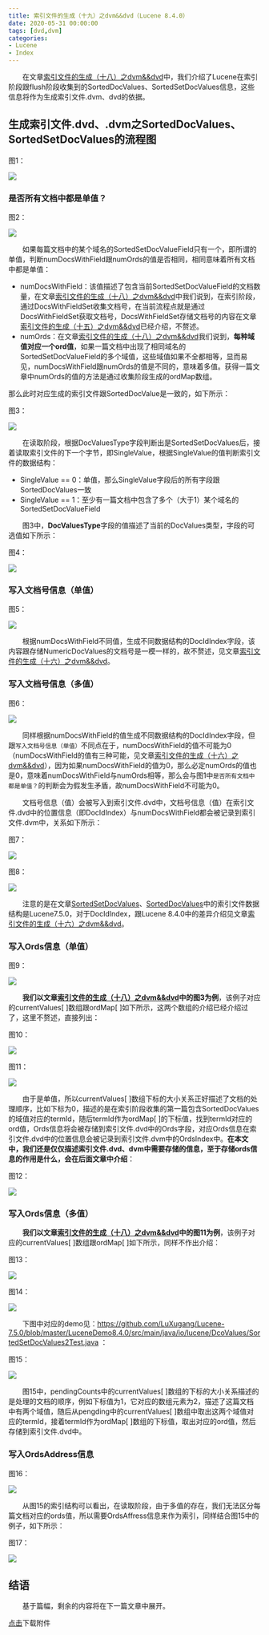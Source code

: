 ```yaml
---
title: 索引文件的生成（十九）之dvm&&dvd（Lucene 8.4.0）
date: 2020-05-31 00:00:00
tags: [dvd,dvm]
categories:
- Lucene
- Index
---
```


&emsp;&emsp;在文章[索引文件的生成（十八）之dvm&&dvd](https://www.amazingkoala.com.cn/Lucene/Index/2020/0528/索引文件的生成（十八）之dvm&&dvd)中，我们介绍了Lucene在索引阶段跟flush阶段收集到的SortedDocValues、SortedSetDocValues信息，这些信息将作为生成索引文件.dvm、dvd的依据。

## 生成索引文件.dvd、.dvm之SortedDocValues、SortedSetDocValues的流程图

图1：

<img src="http://www.amazingkoala.com.cn/uploads/lucene/index/索引文件的生成/索引文件的生成（十九）/1.png">

### 是否所有文档中都是单值？

图2：

<img src="http://www.amazingkoala.com.cn/uploads/lucene/index/索引文件的生成/索引文件的生成（十九）/2.png">

&emsp;&emsp;如果每篇文档中的某个域名的SortedSetDocValueField只有一个，即所谓的单值，判断numDocsWithField跟numOrds的值是否相同，相同意味着所有文档中都是单值：

- numDocsWithField：该值描述了包含当前SortedSetDocValueField的文档数量，在文章[索引文件的生成（十八）之dvm&&dvd](https://www.amazingkoala.com.cn/Lucene/Index/2020/0528/索引文件的生成（十八）之dvm&&dvd)中我们说到，在索引阶段，通过DocsWithFieldSet收集文档号，在当前流程点就是通过DocsWithFieldSet获取文档号，DocsWithFieldSet存储文档号的内容在文章[索引文件的生成（十五）之dvm&&dvd](https://www.amazingkoala.com.cn/Lucene/Index/2020/0507/索引文件的生成（十五）之dvm&&dvd)已经介绍，不赘述。
- numOrds：在文章[索引文件的生成（十八）之dvm&&dvd](https://www.amazingkoala.com.cn/Lucene/Index/2020/0528/索引文件的生成（十八）之dvm&&dvd)我们说到，**每种域值对应一个ord值**，如果一篇文档中出现了相同域名的SortedSetDocValueField的多个域值，这些域值如果不全都相等，显而易见，numDocsWithField跟numOrds的值是不同的，意味着多值。获得一篇文章中numOrds的值的方法是通过收集阶段生成的ordMap数组。

那么此时对应生成的索引文件跟SortedDocValue是一致的，如下所示：

图3：

<img src="http://www.amazingkoala.com.cn/uploads/lucene/index/索引文件的生成/索引文件的生成（十九）/3.png">

&emsp;&emsp;在读取阶段，根据DocValuesType字段判断出是SortedSetDocValues后，接着读取索引文件的下一个字节，即SingleValue，根据SingleValue的值判断索引文件的数据结构：

- SingleValue == 0：单值，那么SingleValue字段后的所有字段跟SortedDocValues一致
- SingleValue == 1：至少有一篇文档中包含了多个（大于1）某个域名的SortedSetDocValueField

&emsp;&emsp;图3中，**DocValuesType**字段的值描述了当前的DocValues类型，字段的可选值如下所示：

图4：

<img src="http://www.amazingkoala.com.cn/uploads/lucene/index/索引文件的生成/索引文件的生成（十九）/4.png">

### 写入文档号信息（单值）

图5：

<img src="http://www.amazingkoala.com.cn/uploads/lucene/index/索引文件的生成/索引文件的生成（十九）/5.png">

&emsp;&emsp;根据numDocsWithField不同值，生成不同数据结构的DocIdIndex字段，该内容跟存储NumericDocValues的文档号是一模一样的，故不赘述，见文章[索引文件的生成（十六）之dvm&&dvd](https://www.amazingkoala.com.cn/Lucene/Index/2020/0518/索引文件的生成（十六）之dvm&&dvd)。

### 写入文档号信息（多值）

图6：

<img src="http://www.amazingkoala.com.cn/uploads/lucene/index/索引文件的生成/索引文件的生成（十九）/6.png">

&emsp;&emsp;同样根据numDocsWithField的值生成不同数据结构的DocIdIndex字段，但跟`写入文档号信息（单值）`不同点在于，numDocsWithField的值不可能为0（numDocsWithField的值有三种可能，见文章[索引文件的生成（十六）之dvm&&dvd](https://www.amazingkoala.com.cn/Lucene/Index/2020/0518/索引文件的生成（十六）之dvm&&dvd)），因为如果numDocsWithField的值为0，那么必定numOrds的值也是0，意味着numDocsWithField与numOrds相等，那么会与图1中`是否所有文档中都是单值？`的判断会为假发生矛盾，故numDocsWithField不可能为0。

&emsp;&emsp;文档号信息（值）会被写入到索引文件.dvd中，文档号信息（值）在索引文件.dvd中的位置信息（即DocIdIndex）与numDocsWithField都会被记录到索引文件.dvm中，关系如下所示：

图7：

<img src="http://www.amazingkoala.com.cn/uploads/lucene/index/索引文件的生成/索引文件的生成（十九）/7.png">


图8：

<img src="http://www.amazingkoala.com.cn/uploads/lucene/index/索引文件的生成/索引文件的生成（十九）/8.png">

&emsp;&emsp;注意的是在文章[SortedSetDocValues](https://www.amazingkoala.com.cn/Lucene/DocValues/2019/0412/SortedSetDocValues)、[SortedDocValues](https://www.amazingkoala.com.cn/Lucene/DocValues/2019/0219/SortedDocValues)中的索引文件数据结构是Lucene7.5.0，对于DocIdIndex，跟Lucene 8.4.0中的差异介绍见文章[索引文件的生成（十六）之dvm&&dvd](https://www.amazingkoala.com.cn/Lucene/Index/2020/0518/索引文件的生成（十六）之dvm&&dvd)。


### 写入Ords信息（单值）

图9：

<img src="http://www.amazingkoala.com.cn/uploads/lucene/index/索引文件的生成/索引文件的生成（十九）/9.png">

&emsp;&emsp;**我们以文章[索引文件的生成（十八）之dvm&&dvd](https://www.amazingkoala.com.cn/Lucene/Index/2020/0528/索引文件的生成（十八）之dvm&&dvd)中的图3为例**，该例子对应的currentValues[ ]数组跟ordMap[ ]如下所示，这两个数组的介绍已经介绍过了，这里不赘述，直接列出：

图10：

<img src="http://www.amazingkoala.com.cn/uploads/lucene/index/索引文件的生成/索引文件的生成（十九）/10.png">

图11：

<img src="http://www.amazingkoala.com.cn/uploads/lucene/index/索引文件的生成/索引文件的生成（十九）/11.png">

&emsp;&emsp;由于是单值，所以currentValues[ ]数组下标的大小关系正好描述了文档的处理顺序，比如下标为0，描述的是在索引阶段收集的第一篇包含SortedDocValues的域值对应的termId，随后termId作为ordMap[ ]的下标值，找到termId对应的ord值，Ords信息将会被存储到索引文件.dvd中的Ords字段，对应Ords信息在索引文件.dvd中的位置信息会被记录到索引文件.dvm中的OrdsIndex中。**在本文中，我们还是仅仅描述索引文件.dvd、dvm中需要存储的信息，至于存储ords信息的作用是什么，会在后面文章中介绍**：

图12：

<img src="http://www.amazingkoala.com.cn/uploads/lucene/index/索引文件的生成/索引文件的生成（十九）/12.png">

### 写入Ords信息（多值）

&emsp;&emsp;**我们以文章[索引文件的生成（十八）之dvm&&dvd](https://www.amazingkoala.com.cn/Lucene/Index/2020/0528/索引文件的生成（十八）之dvm&&dvd)中的图11为例**，该例子对应的currentValues[ ]数组跟ordMap[ ]如下所示，同样不作出介绍：

图13：

<img src="http://www.amazingkoala.com.cn/uploads/lucene/index/索引文件的生成/索引文件的生成（十九）/13.png">

图14：

<img src="http://www.amazingkoala.com.cn/uploads/lucene/index/索引文件的生成/索引文件的生成（十九）/14.png">

&emsp;&emsp;下图中对应的demo见：https://github.com/LuXugang/Lucene-7.5.0/blob/master/LuceneDemo8.4.0/src/main/java/io/lucene/DcoValues/SortedSetDocValues2Test.java ：

图15：

<img src="http://www.amazingkoala.com.cn/uploads/lucene/index/索引文件的生成/索引文件的生成（十九）/15.png">

&emsp;&emsp;图15中，pendingCounts中的currentValues[ ]数组的下标的大小关系描述的是处理的文档的顺序，例如下标值为1，它对应的数组元素为2，描述了这篇文档中有两个域值，随后从pengding中的currentValues[ ]数组中取出这两个域值对应的termId，接着termId作为ordMap[ ]数组的下标值，取出对应的ord值，然后存储到索引文件.dvd中。

### 写入OrdsAddress信息

图16：

<img src="http://www.amazingkoala.com.cn/uploads/lucene/index/索引文件的生成/索引文件的生成（十九）/16.png">

&emsp;&emsp;从图15的索引结构可以看出，在读取阶段，由于多值的存在，我们无法区分每篇文档对应的ords值，所以需要OrdsAffress信息来作为索引，同样结合图15中的例子，如下所示：

图17：

<img src="http://www.amazingkoala.com.cn/uploads/lucene/index/索引文件的生成/索引文件的生成（十九）/17.png">

## 结语

&emsp;&emsp;基于篇幅，剩余的内容将在下一篇文章中展开。

[点击](http://www.amazingkoala.com.cn/attachment/Lucene/Index/索引文件的生成/索引文件的生成（十九）/索引文件的生成（十九）.zip)下载附件